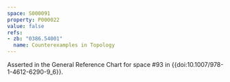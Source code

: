 ```yaml
---
space: S000091
property: P000022
value: false
refs:
- zb: "0386.54001"
  name: Counterexamples in Topology
---
```


Asserted in the General Reference Chart for space #93 in
{{doi:10.1007/978-1-4612-6290-9_6}}.

